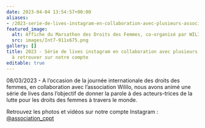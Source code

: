 ```yaml
---
date: 2023-04-04 13:54:57+00:00
aliases:
- /2023-serie-de-lives-instagram-en-collaboration-avec-plusieurs-associations-a-retrouver-sur-notre-compte-acppt-association_cppt-photos-et-videos-instagram/
featured_image:
  alt: Affiche du Marsathon des Droits des Femmes, co-organisé par WILILO et ACPPT
  src: images/Int7-911x675.png
gallery: []
title: 2023 - Série de lives instagram en collaboration avec plusieurs associations
  à retrouver sur notre compte
editable: true
---
```

08/03/2023 - A l’occasion de la journée internationale des droits des femmes, en collaboration avec l’association Wililo, nous avons animé une série de lives dans l’objectif de donner la parole à des acteurs-trices de la lutte pour les droits des femmes à travers le monde.

Retrouvez les photos et vidéos sur notre compte Instagram : [@association_cppt](https://www.instagram.com/association_cppt/)
